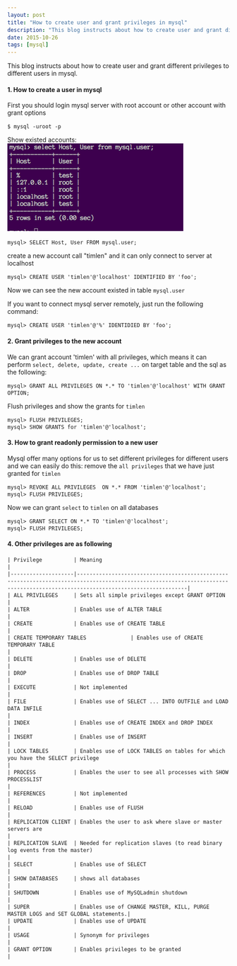 ```yaml
---
layout: post
title: "How to create user and grant privileges in mysql"
description: "This blog instructs about how to create user and grant different privileges to different users in mysql."
date: 2015-10-26
tags: [mysql]
---
```


This blog instructs about how to create user and grant different privileges to different users in mysql.

#### 1. How to create a user in mysql
First you should login mysql server with root account or other account with grant options

```shell
$ mysql -uroot -p
```

Show existed accounts:
![show accounts](/images/5F32B806-C381-4F9C-AB9B-252949C325EC.png)

```mysql
mysql> SELECT Host, User FROM mysql.user;
```

create a new account call "timlen" and it can only connect to server at localhost

```mysql
mysql> CREATE USER 'timlen'@'localhost' IDENTIFIED BY 'foo';
```

Now we can see the new account existed in table `mysql.user`

If you want to connect mysql server remotely, just run the following command:

```mysql
mysql> CREATE USER 'timlen'@'%' IDENTIDIED BY 'foo';
```

#### 2. Grant privileges to the new account
We can grant account 'timlen' with all privileges, which means it can perform `select, delete, update, create ...` on target table and the sql as the following:

```mysql
mysql> GRANT ALL PRIVILEGES ON *.* TO 'timlen'@'localhost' WITH GRANT OPTION;
```

Flush privileges and show the grants for `timlen`

```mysql
mysql> FLUSH PRIVILEGES;
mysql> SHOW GRANTS for 'timlen'@'localhost';
```

#### 3. How to grant readonly permission to a new user
Mysql offer many options for us to set different privileges for different users and we can easily do this:
remove the `all privileges` that we have just granted for `timlen`

```mysql
mysql> REVOKE ALL PRIVILEGES  ON *.* FROM 'timlen'@'localhost';
mysql> FLUSH PRIVILEGES;
```

Now we can grant `select` to `timlen` on all databases

```mysql
mysql> GRANT SELECT ON *.* TO 'timlen'@'localhost';
mysql> FLUSH PRIVILEGES;
```

#### 4. Other privileges are as following

```shell
| Privilege          | Meaning                                                                                                                                                                       |
|--------------------|-------------------------------------------------------------------------------------------------------------------------------------------------------------------------------|
| ALL PRIVILEGES     | Sets all simple privileges except GRANT OPTION                                                                                                                                |
| ALTER              | Enables use of ALTER TABLE                                                                                                                                                    |
| CREATE             | Enables use of CREATE TABLE                                                                                                                                                   |
| CREATE TEMPORARY TABLES              | Enables use of CREATE TEMPORARY TABLE                                                                                                                       |
| DELETE             | Enables use of DELETE                                                                                                                                                         |
| DROP               | Enables use of DROP TABLE                                                                                                                                                     |
| EXECUTE            | Not implemented                                                                                                                                                               |
| FILE               | Enables use of SELECT ... INTO OUTFILE and LOAD DATA INFILE                                                                                                                   |
| INDEX              | Enables use of CREATE INDEX and DROP INDEX                                                                                                                                    |
| INSERT             | Enables use of INSERT                                                                                                                                                         |
| LOCK TABLES        | Enables use of LOCK TABLES on tables for which you have the SELECT privilege                                                                                                  |
| PROCESS            | Enables the user to see all processes with SHOW PROCESSLIST                                                                                                                   |
| REFERENCES         | Not implemented                                                                                                                                                               |
| RELOAD             | Enables use of FLUSH                                                                                                                                                          |
| REPLICATION CLIENT | Enables the user to ask where slave or master servers are                                                                                                                     |
| REPLICATION SLAVE  | Needed for replication slaves (to read binary log events from the master)                                                                                                     |
| SELECT             | Enables use of SELECT                                                                                                                                                         |
| SHOW DATABASES     | shows all databases                                                                                                                                                           |
| SHUTDOWN           | Enables use of MySQLadmin shutdown                                                                                                                                            |
| SUPER              | Enables use of CHANGE MASTER, KILL, PURGE MASTER LOGS and SET GLOBAL statements.|
| UPDATE             | Enables use of UPDATE                                                                                                                                                         |
| USAGE              | Synonym for privileges                                                                                                                                                        |
| GRANT OPTION       | Enables privileges to be granted                                                                                                                                              |
```
